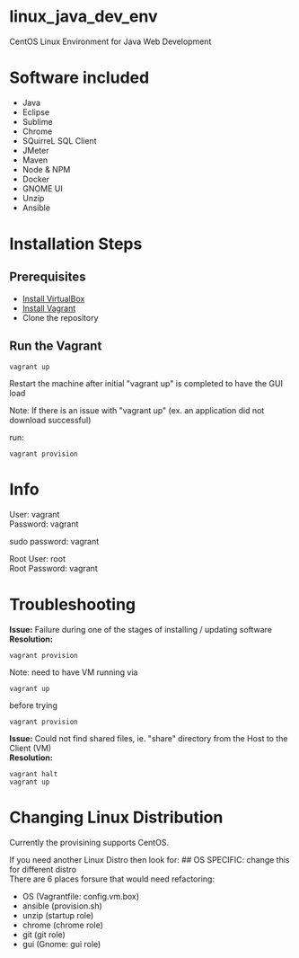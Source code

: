 # linux_java_dev_env
CentOS Linux Environment for Java Web Development

# Software included  
* Java  
* Eclipse  
* Sublime  
* Chrome  
* SQuirreL SQL Client  
* JMeter  
* Maven  
* Node & NPM  
* Docker  
* GNOME UI  
* Unzip  
* Ansible  

# Installation Steps

## Prerequisites
* [Install VirtualBox](https://www.virtualbox.org/wiki/Downloads)
* [Install Vagrant](https://www.vagrantup.com/downloads.html)
* Clone the repository

## Run the Vagrant
    vagrant up
Restart the machine after initial "vagrant up" is completed to have the GUI load  

Note: If there is an issue with "vagrant up" (ex. an application did not download successful) 

run:

	vagrant provision

# Info

User: vagrant  
Password: vagrant

sudo password: vagrant

Root User: root  
Root Password: vagrant
	
# Troubleshooting
**Issue:** Failure during one of the stages of installing / updating software  
**Resolution:**

    vagrant provision
Note: need to have VM running via

    vagrant up    
before trying
	
    vagrant provision

**Issue:** Could not find shared files, ie. "share" directory from the Host to the Client (VM)  
**Resolution:**

    vagrant halt
	vagrant up
	
	
# Changing Linux Distribution
Currently the provisining supports CentOS.

If you need another Linux Distro then look for: ## OS SPECIFIC: change this for different distro  
There are 6 places forsure that would need refactoring:  
* OS (Vagrantfile: config.vm.box)
* ansible (provision.sh)
* unzip (startup role)
* chrome (chrome role)
* git (git role)
* gui (Gnome: gui role)
